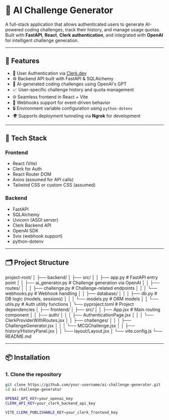 # 🧠 AI Challenge Generator

A full-stack application that allows authenticated users to generate AI-powered coding challenges, track their history, and manage usage quotas. Built with **FastAPI**, **React**, **Clerk authentication**, and integrated with **OpenAI** for intelligent challenge generation.

---

## 🚀 Features

- 🔐 User Authentication via [Clerk.dev](https://clerk.dev)
- ⚙️ Backend API built with FastAPI & SQLAlchemy
- 🤖 AI-generated coding challenges using OpenAI's GPT
- 📈 User-specific challenge history and quota management
- 🌐 Seamless frontend in React + Vite
- 🔄 Webhooks support for event-driven behavior
- 🔒 Environment variable configuration using `python-dotenv`
- 🌍 Supports deployment tunneling via **Ngrok** for development

---

## 🧰 Tech Stack

### Frontend
- React (Vite)
- Clerk for Auth
- React Router DOM
- Axios (assumed for API calls)
- Tailwind CSS or custom CSS (assumed)

### Backend
- FastAPI
- SQLAlchemy
- Uvicorn (ASGI server)
- Clerk Backend API
- OpenAI SDK
- Svix (webhook support)
- python-dotenv

---

## 🗂 Project Structure
project-root/
│
├── backend/
│ ├── src/
│ │ ├── app.py # FastAPI entry point
│ │ ├── ai_generator.py # Challenge generation via OpenAI
│ │ ├── routes/
│ │ │ ├── challenge.py # Challenge-related endpoints
│ │ │ └── webhooks.py # Webhook handling
│ │ ├── database/
│ │ │ ├── db.py # DB logic (models, sessions)
│ │ │ └── models.py # ORM models
│ │ └── utils.py # Auth utility functions
│ └── pyproject.toml # Project dependencies
│
├── frontend/
│ ├── src/
│ │ ├── App.jsx # Main routing component
│ │ ├── auth/
│ │ │ ├── AuthenticationPage.jsx
│ │ │ └── ClerkProviderWithRoutes.jsx
│ │ ├── challenges/
│ │ │ ├── ChallengeGenerator.jsx
│ │ │ └── MCQChallenge.jsx
│ │ ├── history/HistoryPanel.jsx
│ │ └── layout/Layout.jsx
│ └── vite.config.js
└── README.md


---

## 📦 Installation

### 1. Clone the repository

```bash
git clone https://github.com/your-username/ai-challenge-generator.git
cd ai-challenge-generator

OPENAI_API_KEY=your_openai_key
CLERK_API_KEY=your_clerk_backend_api_key

VITE_CLERK_PUBLISHABLE_KEY=your_clerk_frontend_key
